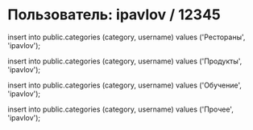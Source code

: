 # Пользователь: ipavlov / 12345

insert into public.categories (category, username) values ('Рестораны', 'ipavlov');

insert into public.categories (category, username) values ('Продукты', 'ipavlov');

insert into public.categories (category, username) values ('Обучение', 'ipavlov');

insert into public.categories (category, username) values ('Прочее', 'ipavlov');

